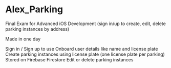 # Alex_Parking
 Final Exam for Advanced iOS Development (sign in/up to create, edit, delete parking instances by address)

Made in one day

Sign in / Sign up to use
Onboard user details like name and license plate
Create parking instances using license plate (one license plate per parking)
Stored on Firebase Firestore
Edit or delete parking instances
